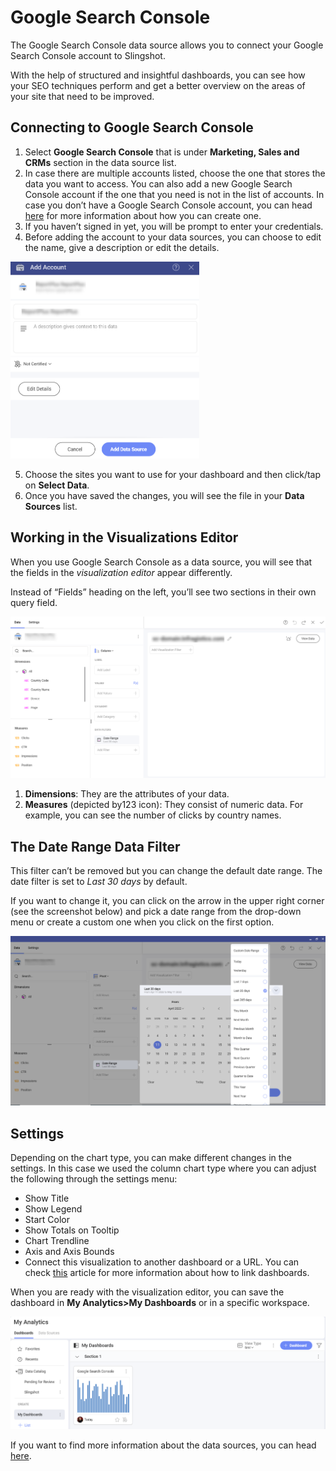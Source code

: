 # Google Search Console

The Google Search Console data source allows you to connect your Google Search Console account to Slingshot. 

With the help of structured and insightful dashboards, you can see how your SEO techniques perform and get a better overview on the areas of your site that need to be improved. 

## Connecting to Google Search Console

1.	Select **Google Search Console** that is under **Marketing, Sales and CRMs** section in the data source list. 
2.	In case there are multiple accounts listed, choose the one that stores the data you want to access. You can also add a new Google Search Console account if the one that you need is not in the list of accounts. In case you don’t have a Google Search Console account, you can head [here](https://search.google.com/search-console/about) for more information about how you can create one.
3.	If you haven’t signed in yet, you will be prompt to enter your credentials.
4.	Before adding the account to your data sources, you can choose to edit the name, give a description or edit the details.

 <img src="./images/google-search-add-account.png" alt="Google Search Console add account dialog" width="60%" class="responsive-img"/>

5.	Choose the sites you want to use for your dashboard and then click/tap on **Select Data**.
6.	Once you have saved the changes, you will see the file in your **Data Sources** list.

## Working in the Visualizations Editor

When you use Google Search Console as a data source, you will see that the fields in the *visualization editor* appear differently.

Instead of “Fields” heading on the left, you’ll see two sections in their own query field.

<img src="./images/google-search-console-visualization-editor.png" alt="Visualization Editor showing a Google Search Console data cube" class="responsive-img"/>

1.	**Dimensions**: They are the attributes of your data.  
2.	**Measures** (depicted by123 icon): They consist of numeric data. For example, you can see the number of clicks by country names.

## The Date Range Data Filter

This filter can’t be removed but you can change the default date range. The date filter is set to *Last 30 days* by default. 

If you want to change it, you can click on the arrow in the upper right corner (see the screenshot below) and pick a date range from the drop-down menu or create a custom one when you click on the first option.

<img src="./images/google-search-console-date-range.png" alt="Date range dialog" class="responsive-img"/>

## Settings

Depending on the chart type, you can make different changes in the settings. In this case we used the column chart type where you can adjust the following through the settings menu:

- Show Title
- Show Legend
- Start Color
- Show Totals on Tooltip
- Chart Trendline
- Axis and Axis Bounds
- Connect this visualization to another dashboard or a URL. You can check [this](https://www.slingshotapp.io/en/help/docs/analytics/dashboards/dashboard-linking) article for more information about how to link dashboards. 


When you are ready with the visualization editor, you can save the dashboard in **My Analytics>My Dashboards** or in a specific workspace. 

<img src="./images/google-search-console-my-analytics.png" alt="Google Search Console dashboard in My Anylitics section" class="responsive-img"/>

If you want to find more information about the data sources, you can head [here](https://www.slingshotapp.io/en/help/docs/analytics/datasources/overview). 